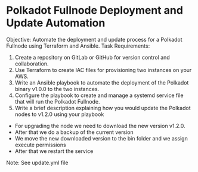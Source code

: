 # Polkadot Fullnode Deployment and Update Automation

Objective: Automate the deployment and update process for a Polkadot Fullnode using Terraform and Ansible.
Task Requirements:

1. Create a repository on GitLab or GitHub for version control and collaboration.
2. Use Terraform to create IAC files for provisioning two instances on your AWS.
3. Write an Ansible playbook to automate the deployment of the Polkadot binary v1.0.0 to the two instances. 
4. Configure the playbook to create and manage a systemd service file that will run the Polkadot Fullnode.
5. Write a brief description explaining how you would update the Polkadot nodes to v1.2.0 using your playbook

- For upgrading the node we need to download the new version v1.2.0.
- After that we do a backup of the current version
- We move the new downloaded version to the bin folder and we assign execute permissions
- After that we restart the service

Note: See update.yml file
